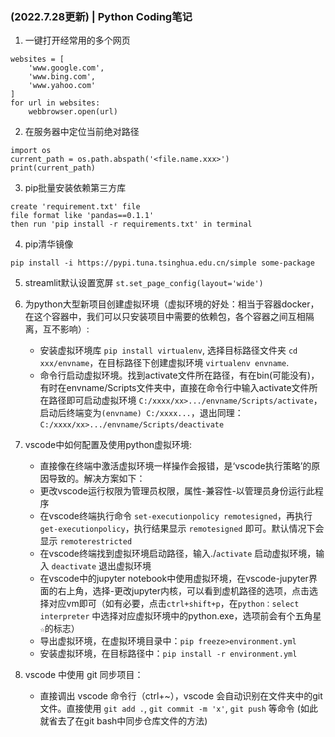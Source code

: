 ### (2022.7.28更新) | Python Coding笔记

1. 一键打开经常用的多个网页
```import webbrowser
websites = [
    'www.google.com',
    'www.bing.com',
    'www.yahoo.com'
]
for url in websites:
    webbrowser.open(url)
```

2. 在服务器中定位当前绝对路径
```
import os
current_path = os.path.abspath('<file.name.xxx>')
print(current_path)
```

3. pip批量安装依赖第三方库
```
create 'requirement.txt' file
file format like 'pandas==0.1.1'
then run 'pip install -r requirements.txt' in terminal
```

4. pip清华镜像
```
pip install -i https://pypi.tuna.tsinghua.edu.cn/simple some-package
```

5. streamlit默认设置宽屏 
`st.set_page_config(layout='wide')`

1. 为python大型新项目创建虚拟环境（虚拟环境的好处：相当于容器docker，在这个容器中，我们可以只安装项目中需要的依赖包，各个容器之间互相隔离，互不影响）:
    - 安装虚拟环境库 `pip install virtualenv`, 选择目标路径文件夹 `cd xxx/envname`，在目标路径下创建虚拟环境 `virtualenv envname`. 
    - 命令行启动虚拟环境。找到activate文件所在路径，有在bin(可能没有)，有时在envname/Scripts文件夹中，直接在命令行中输入activate文件所在路径即可启动虚拟环境 `C:/xxxx/xx>.../envname/Scripts/activate`，启动后终端变为`(envname) C:/xxxx...`，退出同理： `C:/xxxx/xx>.../envname/Scripts/deactivate`
1. vscode中如何配置及使用python虚拟环境:
    - 直接像在终端中激活虚拟环境一样操作会报错，是‘vscode执行策略’的原因导致的。解决方案如下：
    - 更改vscode运行权限为管理员权限，属性-兼容性-以管理员身份运行此程序
    - 在vscode终端执行命令 `set-executionpolicy remotesigned`，再执行`get-executionpolicy`，执行结果显示 `remotesigned` 即可。默认情况下会显示 `remoterestricted`
    - 在vscode终端找到虚拟环境启动路径，输入./`activate` 启动虚拟环境，输入 `deactivate` 退出虚拟环境
    - 在vscode中的jupyter notebook中使用虚拟环境，在vscode-jupyter界面的右上角，选择-更改jupyter内核，可以看到虚机路径的选项，点击选择对应vm即可（如有必要，点击`ctrl+shift+p`，在`python：select interpreter` 中选择对应虚拟环境中的python.exe，选项前会有个五角星`☆`的标志）
    - 导出虚拟环境，在虚拟环境目录中：`pip freeze>environment.yml`
    - 安装虚拟环境，在目标路径中：`pip install -r environment.yml`
1. vscode 中使用 git 同步项目：
    - 直接调出 vscode 命令行（ctrl+~），vscode 会自动识别在文件夹中的git文件。直接使用 `git add .`, `git commit -m 'x'`, `git push` 等命令 (如此就省去了在git bash中同步仓库文件的方法)
